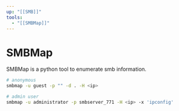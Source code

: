 ```yaml
---
up: "[[SMB]]"
tools:
  - "[[SMBMap]]"
---
```


# SMBMap

SMBMap is a python tool to enumerate smb information.

```bash
# anonymous
smbmap -u guest -p "" -d . -H <ip>
```

```bash
# admin user
smbmap -u administrator -p smbserver_771 -H <ip> -x 'ipconfig'
```
